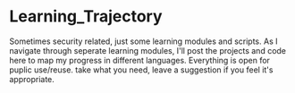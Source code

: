 # Learning_Trajectory
Sometimes security related, just some learning modules and scripts.
As I navigate through seperate learning modules, I'll post the projects and code here to map my progress in 
different languages. Everything is open for puplic use/reuse. take what you need, leave a suggestion if you feel it's appropriate.
 
